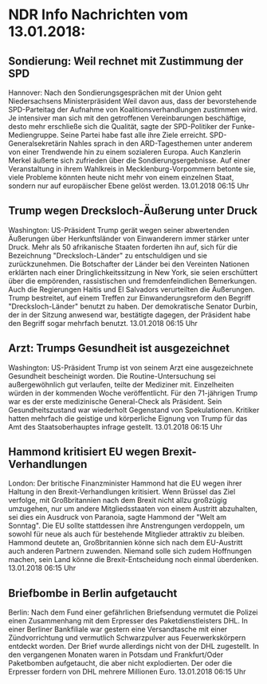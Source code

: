 # NDR Info Nachrichten vom 13.01.2018:


## Sondierung: Weil rechnet mit Zustimmung der SPD
Hannover: Nach den Sondierungsgesprächen mit der Union geht Niedersachsens Ministerpräsident Weil davon aus, dass der bevorstehende SPD-Parteitag der Aufnahme von Koalitionsverhandlungen zustimmen wird. Je intensiver man sich mit den getroffenen Vereinbarungen beschäftige, desto mehr erschließe sich die Qualität, sagte der SPD-Politiker der Funke-Mediengruppe. Seine Partei habe fast alle ihre Ziele erreicht. SPD-Generalsekretärin Nahles sprach in den ARD-Tagesthemen unter anderem von einer Trendwende hin zu einem sozialeren Europa. Auch Kanzlerin Merkel äußerte sich zufrieden über die Sondierungsergebnisse. Auf einer Veranstaltung in ihrem Wahlkreis in Mecklenburg-Vorpommern betonte sie, viele Probleme könnten heute nicht mehr von einem einzelnen Staat, sondern nur auf europäischer Ebene gelöst werden. 13.01.2018 06:15 Uhr 

## Trump wegen Drecksloch-Äußerung unter Druck
Washington: US-Präsident Trump gerät wegen seiner abwertenden Äußerungen über Herkunftsländer von Einwanderern immer stärker unter Druck. Mehr als 50 afrikanische Staaten forderten ihn auf, sich für die Bezeichnung "Drecksloch-Länder" zu entschuldigen und sie zurückzunehmen. Die Botschafter der Länder bei den Vereinten Nationen erklärten nach einer Dringlichkeitssitzung in New York, sie seien erschüttert über die empörenden, rassistischen und fremdenfeindlichen Bemerkungen. Auch die Regierungen Haitis und El Salvadors verurteilten die Äußerungen. Trump bestreitet, auf einem Treffen zur Einwanderungsreform den Begriff "Drecksloch-Länder" benutzt zu haben. Der demokratische Senator Durbin, der in der Sitzung anwesend war, bestätigte dagegen, der Präsident habe den Begriff sogar mehrfach benutzt. 13.01.2018 06:15 Uhr 

## Arzt: Trumps Gesundheit ist ausgezeichnet
Washington: US-Präsident Trump ist von seinem Arzt eine ausgezeichnete Gesundheit bescheinigt worden. Die Routine-Untersuchung sei außergewöhnlich gut verlaufen, teilte der Mediziner mit. Einzelheiten würden in der kommenden Woche veröffentlicht. Für den 71-jährigen Trump war es der erste medizinische General-Check als Präsident. Sein Gesundheitszustand war wiederholt Gegenstand von Spekulationen. Kritiker hatten mehrfach die geistige und körperliche Eignung von Trump für das Amt des Staatsoberhauptes infrage gestellt. 13.01.2018 06:15 Uhr 

## Hammond kritisiert EU wegen Brexit-Verhandlungen
London: Der britische Finanzminister Hammond hat die EU wegen ihrer Haltung in den Brexit-Verhandlungen kritisiert. Wenn Brüssel das Ziel verfolge, mit Großbritannien nach dem Brexit nicht allzu großzügig umzugehen, nur um andere Mitgliedsstaaten von einem Austritt abzuhalten, sei dies ein Ausdruck von Paranoia, sagte Hammond der "Welt am Sonntag". Die EU sollte stattdessen ihre Anstrengungen verdoppeln, um sowohl für neue als auch für bestehende Mitglieder attraktiv zu bleiben. Hammond deutete an, Großbritannien könne sich nach dem EU-Austritt auch anderen Partnern zuwenden. Niemand solle sich zudem Hoffnungen machen, sein Land könne die Brexit-Entscheidung noch einmal überdenken. 13.01.2018 06:15 Uhr 

## Briefbombe in Berlin aufgetaucht
Berlin: Nach dem Fund einer gefährlichen Briefsendung vermutet die Polizei einen Zusammenhang mit dem Erpresser des Paketdienstleisters DHL. In einer Berliner Bankfiliale war gestern eine Versandtasche mit einer Zündvorrichtung und vermutlich Schwarzpulver aus Feuerwerkskörpern entdeckt worden. Der Brief wurde allerdings nicht von der DHL zugestellt. In den vergangenen Monaten waren in Potsdam und Frankfurt/Oder Paketbomben aufgetaucht, die aber nicht explodierten. Der oder die Erpresser fordern von DHL mehrere Millionen Euro. 13.01.2018 06:15 Uhr 
